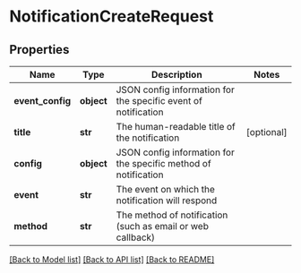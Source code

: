 # NotificationCreateRequest

## Properties
Name | Type | Description | Notes
------------ | ------------- | ------------- | -------------
**event_config** | **object** | JSON config information for the specific event of notification | 
**title** | **str** | The human-readable title of the notification | [optional] 
**config** | **object** | JSON config information for the specific method of notification | 
**event** | **str** | The event on which the notification will respond | 
**method** | **str** | The method of notification (such as email or web callback) | 

[[Back to Model list]](../README.md#documentation-for-models) [[Back to API list]](../README.md#documentation-for-api-endpoints) [[Back to README]](../README.md)

